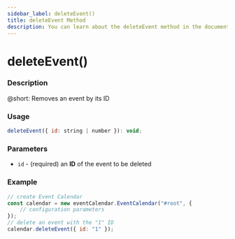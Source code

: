 ```yaml
---
sidebar_label: deleteEvent()
title: deleteEvent Method
description: You can learn about the deleteEvent method in the documentation of the DHTMLX JavaScript Event Calendar library. Browse developer guides and API reference, try out code examples and live demos, and download a free 30-day evaluation version of DHTMLX Event Calendar.
---
```


# deleteEvent()

### Description

@short: Removes an event by its ID

### Usage

~~~jsx {}
deleteEvent({ id: string | number }): void;
~~~

### Parameters

- `id` - (required) an **ID** of the event to be deleted 

### Example

~~~jsx {6}
// create Event Calendar
const calendar = new eventCalendar.EventCalendar("#root", {
    // configuration parameters
});
// delete an event with the "1" ID
calendar.deleteEvent({ id: "1" });
~~~
